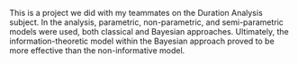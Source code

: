This is a project we did with my teammates on the Duration Analysis subject. In the analysis, parametric, non-parametric, and semi-parametric models were used, both classical and Bayesian approaches. Ultimately, the information-theoretic model within the Bayesian approach proved to be more effective than the non-informative model.

